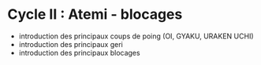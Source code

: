 # Cycle II : Atemi - blocages

- introduction des principaux coups de poing (OI, GYAKU, URAKEN UCHI)
- introduction des principaux geri
- introduction des principaux blocages

```{tableofcontents}
```